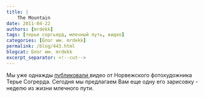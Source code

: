 ```yaml
---
title: |
    The Mountain
date: 2011-04-22
authors: [mrdekk]
tags: [терье соргьерд, млечный путь, видео]
categories: [Блог им. mrdekk]
permalink: /blog/443.html
blogcat: Блог им. mrdekk
excerpt_separator: <!--cut-->
---
```


Мы уже однажды [публиковали ](http://itw66.ru/blog/space/384.html) видео от Норвежского фотохудожника Терье Согрерда. Сегодня мы предлагаем Вам еще одну его зарисовку - неделю из жизни млечного пути.

<object style="height: 390px; width: 640px"><param name="movie" value="http://www.youtube.com/v/8GzqQqU5opo?version=3"><param name="allowFullScreen" value="true"><param name="allowScriptAccess" value="always"><embed src="http://www.youtube.com/v/8GzqQqU5opo?version=3" type="application/x-shockwave-flash" allowfullscreen="true" allowScriptAccess="always" width="640" height="390"></object>
